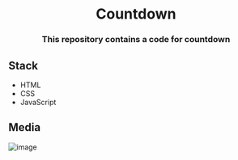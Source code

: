 <h1 align="center">Countdown</h1>

<h3 align="center">
This repository contains a code for countdown
</h3>

## Stack

- HTML
- CSS
- JavaScript

## Media

![image](https://github.com/user-attachments/assets/ad807d33-98fd-4d92-b43c-8720c9c28555)

